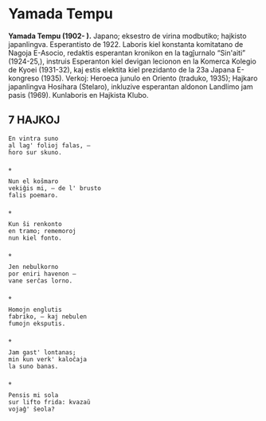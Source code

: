 # Yamada Tempu
**Yamada Tempu (1902- ).** Japano; eksestro de virina modbutiko; hajkisto japanlingva. Esperantisto de 1922. Laboris kiel konstanta komitatano de Nagoja E-Asocio, redaktis esperantan kronikon en la tagĵurnalo “Sin'aiti” (1924-25,), instruis Esperanton kiel devigan lecionon en la Komerca Kolegio de Kyoei (1931-32), kaj estis elektita kiel prezidanto de la 23a Japana E-kongreso (1935). Verkoj: Heroeca junulo en Oriento (traduko, 1935); Hajkaro japanlingva Hosihara (Stelaro), inkluzive esperantan aldonon Landlimo jam pasis (1969). Kunlaboris en Hajkista Klubo.


## 7 HAJKOJ

    En vintra suno
    al lag' folioj falas, —
    ĥoro sur skuno.

    ⁎

    Nun el koŝmaro
    vekiĝis mi, — de l' brusto
    falis poemaro.

    ⁎

    Kun ŝi renkonto
    en tramo; rememoroj
    nun kiel fonto.

    ⁎

    Jen nebulkorno
    por eniri havenon —
    vane serĉas lorno.

    ⁎

    Homojn englutis
    fabriko, — kaj nebulen
    fumojn eksputis.

    ⁎

    Jam gast' lontanas;
    min kun verk' kaloĉaja
    la suno banas.

    ⁎

    Pensis mi sola
    sur lifto frida: kvazaŭ
    vojaĝ' ŝeola?
